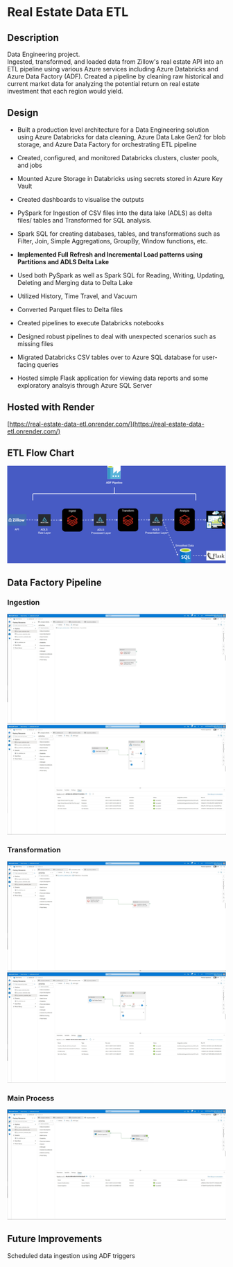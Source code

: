 # Real Estate Data ETL

## Description

Data Engineering project.\
Ingested, transformed, and loaded data from Zillow's real estate API into an ETL pipeline using various Azure services including Azure Databricks and Azure Data Factory (ADF).
Created a pipeline by cleaning raw historical and current market data for analyzing the potential return on real estate investment that each region would yield.

## Design

- Built a production level architecture for a Data Engineering solution using Azure Databricks for data cleaning, Azure Data Lake Gen2 for blob storage, and Azure Data Factory for orchestrating ETL pipeline

- Created, configured, and monitored Databricks clusters, cluster pools, and jobs

- Mounted Azure Storage in Databricks using secrets stored in Azure Key Vault

- Created dashboards to visualise the outputs

- PySpark for Ingestion of CSV files into the data lake (ADLS) as delta files/ tables and Transformed for SQL analysis.

- Spark SQL for creating databases, tables, and transformations such as Filter, Join, Simple Aggregations, GroupBy, Window functions, etc.

- **Implemented Full Refresh and Incremental Load patterns using Partitions and ADLS Delta Lake**

- Used both PySpark as well as Spark SQL for Reading, Writing, Updating, Deleting and Merging data to Delta Lake

- Utilized History, Time Travel, and Vacuum

- Converted Parquet files to Delta files

- Created pipelines to execute Databricks notebooks

- Designed robust pipelines to deal with unexpected scenarios such as missing files

- Migrated Databricks CSV tables over to Azure SQL database for user-facing queries

- Hosted simple Flask application for viewing data reports and some exploratory analsyis through Azure SQL Server

## Hosted with Render
[https://real-estate-data-etl.onrender.com/](https://real-estate-data-etl.onrender.com/)

## ETL Flow Chart

![](images/etl-pipeline.png)

## Data Factory Pipeline

### Ingestion

![Ingestion Files](images/adf-ingestion-files.jpg)
![Ingestion ](images/adf-ingestion.jpg)

### Transformation

![Transformation Files](images/adf-transformation-files.jpg)
![Transformation](images/adf-transformation.jpg)

### Main Process

![Main Process](images/adf-main-process.jpg)

## Future Improvements

Scheduled data ingestion using ADF triggers
